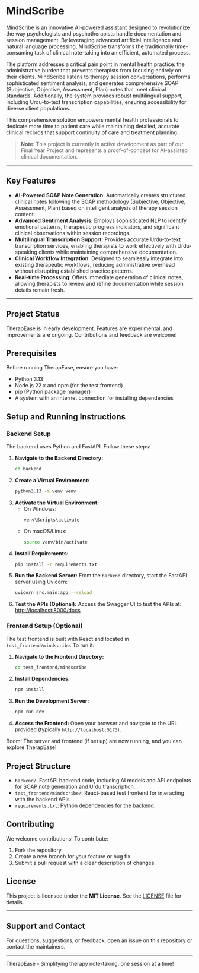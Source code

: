 # MindScribe

MindScribe is an innovative AI-powered assistant designed to revolutionize the way psychologists and psychotherapists handle documentation and session management. By leveraging advanced artificial intelligence and natural language processing, MindScribe transforms the traditionally time-consuming task of clinical note-taking into an efficient, automated process.

The platform addresses a critical pain point in mental health practice: the administrative burden that prevents therapists from focusing entirely on their clients. MindScribe listens to therapy session conversations, performs sophisticated sentiment analysis, and generates comprehensive SOAP (Subjective, Objective, Assessment, Plan) notes that meet clinical standards. Additionally, the system provides robust multilingual support, including Urdu-to-text transcription capabilities, ensuring accessibility for diverse client populations.

This comprehensive solution empowers mental health professionals to dedicate more time to patient care while maintaining detailed, accurate clinical records that support continuity of care and treatment planning.

> **Note**: This project is currently in active development as part of our Final Year Project and represents a proof-of-concept for AI-assisted clinical documentation.

---

## Key Features

* **AI-Powered SOAP Note Generation**: Automatically creates structured clinical notes following the SOAP methodology (Subjective, Objective, Assessment, Plan) based on intelligent analysis of therapy session content.
* **Advanced Sentiment Analysis**: Employs sophisticated NLP to identify emotional patterns, therapeutic progress indicators, and significant clinical observations within session recordings.
* **Multilingual Transcription Support**: Provides accurate Urdu-to-text transcription services, enabling therapists to work effectively with Urdu-speaking clients while maintaining comprehensive documentation.
* **Clinical Workflow Integration**: Designed to seamlessly integrate into existing therapeutic workflows, reducing administrative overhead without disrupting established practice patterns.
* **Real-time Processing**: Offers immediate generation of clinical notes, allowing therapists to review and refine documentation while session details remain fresh.

---

## Project Status

TherapEase is in early development. Features are experimental, and improvements are ongoing. Contributions and feedback are welcome!

## Prerequisites

Before running TherapEase, ensure you have:

-   Python 3.13
-   Node.js 22.x and npm (for the test frontend)
-   pip (Python package manager)
-   A system with an internet connection for installing dependencies

## Setup and Running Instructions

### Backend Setup

The backend uses Python and FastAPI. Follow these steps:

1.  **Navigate to the Backend Directory:**
    ```bash
    cd backend
    ```
2.  **Create a Virtual Environment:**
    ```bash
    python3.13 -m venv venv
    ```
3.  **Activate the Virtual Environment:**
    -   On Windows:
        ```bash
        venv\Scripts\activate
        ```
    -   On macOS/Linux:
        ```bash
        source venv/bin/activate
        ```
4.  **Install Requirements:**
    ```bash
    pip install -r requirements.txt
    ```
5.  **Run the Backend Server:**
    From the `backend` directory, start the FastAPI server using Uvicorn:
    ```bash
    uvicorn src.main:app --reload
    ```
6.  **Test the APIs (Optional):**
    Access the Swagger UI to test the APIs at:
    [http://localhost:8000/docs](http://localhost:8000/docs)

### Frontend Setup (Optional)

The test frontend is built with React and located in `test_frontend/mindscribe`. To run it:

1.  **Navigate to the Frontend Directory:**
    ```bash
    cd test_frontend/mindscribe
    ```
2.  **Install Dependencies:**
    ```bash
    npm install
    ```
3.  **Run the Development Server:**
    ```bash
    npm run dev
    ```
4.  **Access the Frontend:**
    Open your browser and navigate to the URL provided (typically `http://localhost:5173`).

Boom! The server and frontend (if set up) are now running, and you can explore TherapEase!

## Project Structure

-   `backend/`: FastAPI backend code, including AI models and API endpoints for SOAP note generation and Urdu transcription.
-   `test_frontend/mindscribe/`: React-based test frontend for interacting with the backend APIs.
-   `requirements.txt`: Python dependencies for the backend.

## Contributing

We welcome contributions! To contribute:

1.  Fork the repository.
2.  Create a new branch for your feature or bug fix.
3.  Submit a pull request with a clear description of changes.

## License

This project is licensed under the **MIT License**. See the [LICENSE](LICENSE) file for details.

---

## Support and Contact

For questions, suggestions, or feedback, open an issue on this repository or contact the maintainers.

---

TherapEase - Simplifying therapy note-taking, one session at a time!
